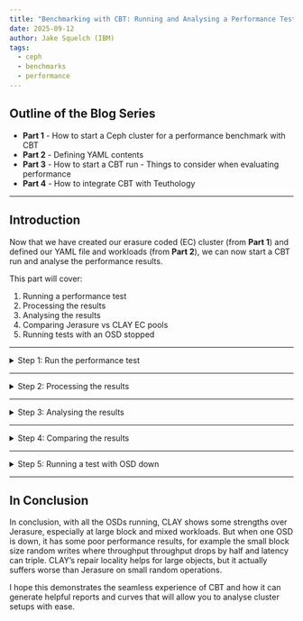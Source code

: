 ```yaml
---
title: "Benchmarking with CBT: Running and Analysing a Performance Test. Part Three"
date: 2025-09-12
author: Jake Squelch (IBM)
tags:
  - ceph
  - benchmarks
  - performance
---
```


## Outline of the Blog Series  

- **Part 1** - How to start a Ceph cluster for a performance benchmark with CBT  
- **Part 2** - Defining YAML contents  
- **Part 3** - How to start a CBT run - Things to consider when evaluating performance  
- **Part 4** - How to integrate CBT with Teuthology  

---

## Introduction  

Now that we have created our erasure coded (EC) cluster (from **Part 1**) and defined our YAML file and workloads (from **Part 2**), we can now start a CBT run and analyse the performance results.  

This part will cover:  

1. Running a performance test  
2. Processing the results  
3. Analysing the results  
4. Comparing Jerasure vs CLAY EC pools  
5. Running tests with an OSD stopped 

---

<details>
<summary>Step 1: Run the performance test</summary>

First, clone the [CBT repository](https://github.com/ceph/cbt) into a directory of your choice on the machine you are using and `cd` into it.

This is an example of the command to run a CBT performance test:

```bash
  python /cbt/cbt.py -a /tmp/cbt -c /example/ceph.conf /example/<yaml_file> 2>&1 | tee /tmp/cbt.out
```

You will specify the location of your `cbt.py` file. Provide an archive folder where your results will be generated `/tmp/cbt`. Provide a config folder `/example/ceph.conf` to allow CBT to connect with the cluster. Finally we specify our `yaml_file` which will outline what tests/workloads will be running.

</details>

---

<details>
<summary>Step 2: Processing the results</summary>

Once you have ran the performance test your output files will be located wherever you specified them to go. For me, the previous command referenced `/tmp/cbt` so my results are within there. 

- I now copy these files to a new directory I would like them to be within, `my_test` in this case, I do this because I like to keep a directory of all my test results, and I delete `/tmp/cbt` before each run, so that is not a suitable palce. So I would do this for example:
```bash
cp -r /tmp/cbt/* /perftests/my_test
```

- Next, it is a case of generating the performance report, which can be done by the following command for myself in this example:
```bash
PYTHONPATH=/cbt/ /cbt/tools/generate_performance_report.py --archive /perftests/my_test --output_directory /perftests/my_test_results --create_pdf
```

Above I am referencing the location of cbt.py again at the start, I then reference the script that will generate the performance report (generate_performance_report.py). I state the directory, `my_test` in this case, that has the results from the performance run, and also state a desired `output-directory`, this is where the pdf for the performance report will be. Side note, you do not need to already have created the `my_test_results` directory you can see in the command above, this will be automatically done for you. You will now have a pdf file inside this new `my_test_results` folder along with a few other files, you can upload these files to GitHub if you'd like to store/view them somewhere.

</details>

---

<details>
<summary>Step 3: Analysing the results</summary>

So going back to my example CBT test run and the question we started with: "Does using the CLAY erasure code plugin give better performance than using the default JErasure plugin?" 

I generated a performance report for a JErasure plugin EC pool, the results can be found [here](https://github.com/Jakesquelch/cbt_results/blob/main/Blog/24th_Sep_Jerasure_4%2B2_results/performance_report_250924_094912.pdf), go ahead and view the results if you wish to.

I then generated a performance report for the CLAY plugin [here](https://github.com/Jakesquelch/cbt_results/blob/main/Blog/13th_Oct_Clay_4%2B2%2B5_results/performance_report_251013_094658.pdf).  

You will see hockey stick curves plotted to show the performance within the reports generated, for example this is the curve for a 4K Sequential Read of the Jerasure EC setup:

![alt text](images/example_4k_seq_read.png "4K Sequential Read Graph")

## How do we read the curves generated?

Let’s take this 4K sequential read curve shown above:

We can find out the specified `total iodepths` for this test by checking the yaml file we previously used in this test, and it is also stated within the performance report under the “Configuration yaml” section. For the above example it is: 
```yaml
total_iodepth: [ 2, 4, 8, 12, 16, 24, 32, 64, 96, 128, 192, 288, 384 ] 
```
And each of these total iodepths represent a point on the curve. For example the 6th iodepth point (24) represents where the 6th red vertical line intersects the curve. So we can go into the json to find specifics or we can use the graph. From the graph we know at a total IO depth of 24, there is an average latency of around 0.5ms when the throughput is around 57000IOps.

The vertical red lines (error bars) shows the amount of standard deviation/variance in the performance for that specific point in the curve. If the standard deviations are small it shows that performance is stable with that workload. As the response curve starts to curve upwards performance bceomes more variable and the standard deviation increases.

- For an FIO workload, CBT will start 1 instance of FIO per volume. 
- It's also to note that the graph produced by reports do not include the results during the "ramp" period.

The post processing tools will sum the IOPs to generate a total IOPs for the response curve and calculate an average latency over all the volumes. The IOPS vs latency is then plotted on the response curve for that point of the curve for that specific iodepth.

![alt text](images/read_graphs.png "How to read graphs")

 ## What are we looking for in these graphs?

The perfect response curve would be a flat horizontal line showing constant latency as the quantity of I/O increases until we reach the saturation point where the system can handle no more I/O, at this point we would expect the curve to become a vertical line showing that attempting to do more I/O than the system can handle just results in I/Os being queued and hence the latency increasing.

In practice response curves are never perfect, a good response curve will have a fairly horizontal line with the latency increasing gradually as the I/O load increases curving upwards towards a vertical line where we reach saturation point.

## What values to read from a response curve?

1. If you know how much I/O your application is generating then you can use the response curve to work out what latency you should expect
2. If you want to see the maximum amount of I/O that the storage controller can process look for the right most point on the curve and find the value on the X axis.
3. If you have a latency requirement such as all I/O must complete in under 2ms then you can find out the maximum I/Os the storage controller can do by finding the point on the curve at this latency.
4. Most of the time you don't know exactly how much I/O an application is going to generate, and want to ensure that if there are any peaks or bursts in the amount of I/O that this doesn't cause a big change in latency. Where the response curve is flat there will be little change in latency if the amount of I/O varies, where the response curve is bending upwards a fairly small variation in amount of I/O can have a big impact on latency. Choosing a point on the response curve just before it starts increasing too rapidly gives a good indication of the maximum amount of I/O you can do with stable performance.

</details>

---

<details>
<summary>Step 4: Comparing the results</summary>

With CBT, as well as performance reports we can also generate **comparison reports** quickly. Now that we have ran our tests for our CLAY and Jerasure test, we can generate a performance report. I will use the following command to do so:  

```bash
PYTHONPATH=/cbt/ /cbt/tools/generate_comparison_performance_report.py --baseline /perftests/jerasure_test/ --archives /perftests/clay_test/ --output_directory /perftests/clay_vs_jerasure_comparison --create_pdf
```
In the above command we will have to specify what our baseline is, we will use our test folder from the Jerasure performance report, and then our archive curve will be our CLAY performance report test folder. It is important here that in the above command you are inputting the test folders for Jerasure and CLAY **NOT** the results folders that were generated from the previous performance runs. We we will generate a comparison report in our chosen output directory. 

Using the above command I generated a comparison report between the above two runs, that can be found [here](https://github.com/Jakesquelch/cbt_results/blob/main/Blog/Jerasure_Vs_Clay_comparison/comparitive_performance_report_251015_142011.pdf).

### What results are we expecting?

Jerasure is a generic reed-solomon erasure coding library, it is matrix-based, not CPU-optimised. It is fairly balanced between read and write. CLAY is designed for faster recovery at the cost of more complicated write paths. So we are expecting to see better performance from CLAY potentially when it comes to smaller IO sizes, but as the writes get bigger we may see a decline in performance from CLAY leading to better Jerasure results. Furthermore in terms of reads we expect fairly similar results across the board as they are implemented very similar, the main difference is when it comes to writes.

So now I will analyse the results from this comparison report. Firstly I will take a look at a **1024k sequential read**:

![alt text](images/1024k_seq_read.png "1024k Sequential Read curve")

As shown by the diagram, the orange curve is our CLAY EC pool, and the blue curve is our Jerasure EC pool. Now as you can see the difference between the two curves really isn’t anything too substantial, they follow very similar paths, and that was expected. This is because for a normal read, ceph only needs to fetch data chunks (not parity chunks). Both Jerasure and CLAY are basically just returning the stored object, there is no real difference unless a failure occurs.

Now lets look at the **1024k sequential write**:

![alt text](images/1024k_seq_write.png "1024k Sequential Write curve")

Looking at the graph above writes we see that CLAY has 20-60% higher latency, with throughput dropping compared to Jerasure. This is likely due to extra CPU and network demands in CLAY. Larger writes mean bigger encoding matrices/layers, and CLAY has more complexity per write than Jerasure, laeding to the higher latency.

Our sequential write benchmark show that Jerasure delivers more consistent write performance across all block sizes, while CLAY is more volatile, performing better at some smaller sizes but much worse at large sequential writes. This shows CLAY’s design priorities: it is optimised for reduced recovery bandwidth rather than raw write performance.

</details>

---

<details>
<summary>Step 5: Running a test with OSD down</summary>

So before was a CLAY and Jerasure EC pool compared with one another. The results solidified our hypothesis that Jerasure would likely perform better because of the more complex computations used to recover data. So now we will do an additional run and deliberately kill an OSD prior to running the CBT test, to simulate real world failures that could occur, to see how the performance between the two differs when it comes to OSD recovery. 






So the following comparison report shows a CLAY and Jerasure curve where both of the plugins have 1 OSD that has been stopped, I did this so we could focus on the differences between the performance of the two. The report can be found [here](https://github.com/Jakesquelch/cbt_results/blob/main/Blog/Jerasure_Vs_Clay_down_comparison/comparitive_performance_report_251015_154505.pdf).

Reads are relatively tolerant of one OSD down because the missing data can usually be reconstructed efficiently from the parity chunks. The graphs become most varied when we get to the random writes (shown below):

![alt text](images/seq_writes.png "4 Random write curves")

Small random writes amplify the read-modify-write overhead which leads to both CLAY and Jerasure tanking badly at small block sizes.

We can see that when an OSD goes down, the recovery of data hits performance, particularly for write-heavy workloads. I did a comparison report of the two curves above compared to when all OSDs are up [here](https://github.com/Jakesquelch/cbt_results/blob/main/08-09-2025_clay_jerasure_osd_down_up_comparison/comparitive_performance_report_250908_120537.md).

![alt text](images/1024seq.png "1024k sequential write")

A majority of the tests show that Jerasure with all OSDs up is the best for performance across the board. However mixed workloads highlight CLAY’s design edge in larger block workloads, but with one OSD down, small-block mixes still collapse.

![alt text](images/final_4.png "4 Random read/write curves")

</details>

---

## In Conclusion

In conclusion, with all the OSDs running, CLAY shows some strengths over Jerasure, especially at large block and mixed workloads. But when one OSD is down, it has some poor performance results, for example the small block size random writes where throughput throughput drops by half and latency can triple. CLAY’s repair locality helps for large objects, but it actually suffers worse than Jerasure on small random operations.

I hope this demonstrates the seamless experience of CBT and how it can generate helpful reports and curves that will allow you to analyse cluster setups with ease.